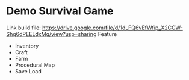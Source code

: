 # Demo Survival Game
Link build file: https://drive.google.com/file/d/1dLFQ6vEfWfip_X2CGW-Shq6dPEELdxMq/view?usp=sharing
Feature
* Inventory
* Craft
* Farm
* Procedural Map
* Save Load
